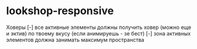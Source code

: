 # lookshop-responsive



Ховеры
[-] все активные элементы должны получить ховер (можно еще и эктив) по твоему вкусу (если анимируешь - зе бест)
[-] зона активных элементов должна занимать максимум пространства
